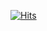 [![Hits](https://hits.seeyoufarm.com/api/count/incr/badge.svg?url=https%3A%2F%2Fgithub.com%2Fgjbae1212%2Fhit-counter&count_bg=%23EAA5EF&title_bg=%23524848&icon=&icon_color=%230B0A0A&title=hits&edge_flat=false)](https://hits.seeyoufarm.com)
